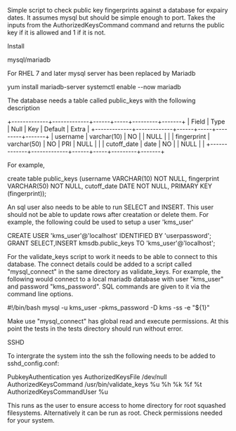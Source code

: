 Simple script to check public key fingerprints against a database for expairy dates. It assumes mysql but should be simple enough to port.
Takes the inputs from the AuthorizedKeysCommand command and returns the public key if it is allowed and 1 if it is not. 


Install

mysql/mariadb

For RHEL 7 and later mysql server has been replaced by Mariadb

yum install mariadb-server
systemctl enable --now  mariadb

The database needs a table called public_keys with the following description

+-------------+-------------+------+-----+---------+-------+
| Field       | Type        | Null | Key | Default | Extra |
+-------------+-------------+------+-----+---------+-------+
| username    | varchar(10) | NO   |     | NULL    |       |
| fingerprint | varchar(50) | NO   | PRI | NULL    |       |
| cutoff_date | date        | NO   |     | NULL    |       |
+-------------+-------------+------+-----+---------+-------+

For example,

create table public_keys (username VARCHAR(10) NOT NULL, fingerprint VARCHAR(50) NOT NULL, cutoff_date DATE NOT NULL, PRIMARY KEY (fingerprint));

An sql user also needs to be able to run SELECT and INSERT. This user should not be able to update rows after creatation or delete them.
For example, the following could be used to setup a user 'kms_user'

CREATE USER 'kms_user'@'localhost' IDENTIFIED BY 'userpassword';
GRANT SELECT,INSERT kmsdb.public_keys TO 'kms_user'@'localhost';

For the validate_keys script to work it needs to be able to connect to this database. The connect details could be added to a script called "mysql_connect" in the same directory as validate_keys. For example, the following would connect to a local mariadb database with user "kms_user" and password "kms_password". SQL commands are given to it via the command line options. 

#!/bin/bash
mysql -u kms_user -pkms_password -D kms -ss -e "${1}"

Make use "mysql_connect" has global read and execute permissions. At this point the tests in the tests directory should run without error. 

SSHD

To intergrate the system into the ssh the following needs to be added to sshd_config.conf:

PubkeyAuthentication yes
AuthorizedKeysFile /dev/null
AuthorizedKeysCommand /usr/bin/validate_keys %u %h %k %f %t
AuthorizedKeysCommandUser %u

This runs as the user to ensure access to home directory for root squashed filesystems. Alternatively it can be run as root. Check permissions needed for your system.
